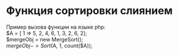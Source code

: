 # Функция сортировки слиянием

Пример вызова функции на языке php:
<br>
$A = [ 1 => 5, 2, 4, 6, 1, 3, 2, 6, 2];
<br>
$mergeObj = new MergeSort();
<br>
$mergeObj->Sort($A, 1, count($A));